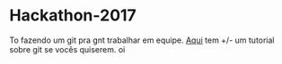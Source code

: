 # Hackathon-2017
To fazendo um git pra gnt trabalhar em equipe.
[Aqui](https://github.com/ThundeRatz/Bixos-2017/tree/master/git) tem +/- um tutorial sobre git se vocês quiserem.
  oi